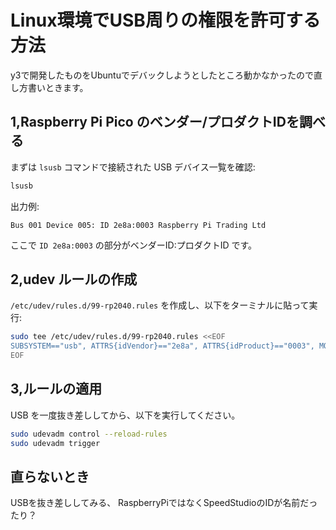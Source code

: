 # Linux環境でUSB周りの権限を許可する方法

y3で開発したものをUbuntuでデバックしようとしたところ動かなかったので直し方書いときます。

## 1,Raspberry Pi Pico のベンダー/プロダクトIDを調べる
まずは `lsusb` コマンドで接続された USB デバイス一覧を確認:
```bash
lsusb
```
出力例:
```
Bus 001 Device 005: ID 2e8a:0003 Raspberry Pi Trading Ltd
```
ここで `ID 2e8a:0003` の部分がベンダーID:プロダクトID です。

## 2,udev ルールの作成
`/etc/udev/rules.d/99-rp2040.rules` を作成し、以下をターミナルに貼って実行:
```bash
sudo tee /etc/udev/rules.d/99-rp2040.rules <<EOF
SUBSYSTEM=="usb", ATTRS{idVendor}=="2e8a", ATTRS{idProduct}=="0003", MODE="0666", GROUP="plugdev"
EOF
```

## 3,ルールの適用
USB を一度抜き差ししてから、以下を実行してください。
```bash
sudo udevadm control --reload-rules
sudo udevadm trigger
```

## 直らないとき
USBを抜き差ししてみる、
RaspberryPiではなくSpeedStudioのIDが名前だったり？
